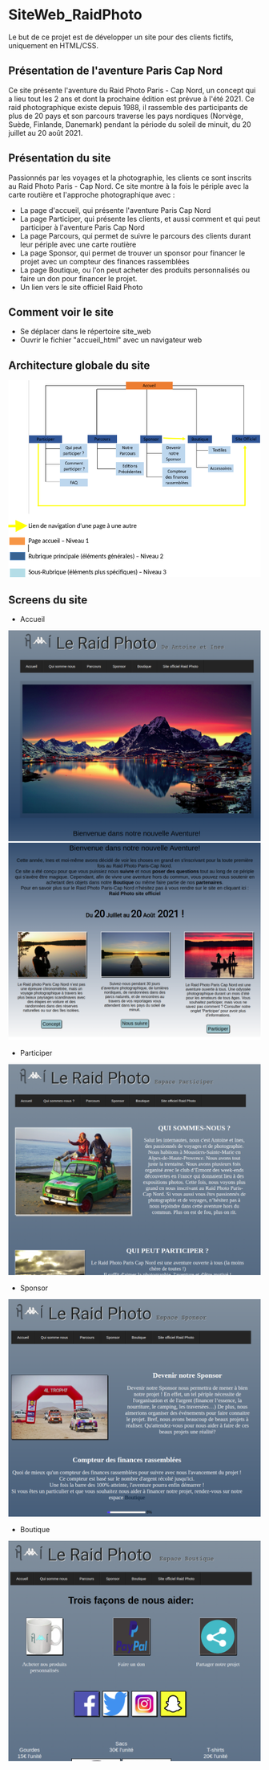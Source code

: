 # SiteWeb_RaidPhoto

Le but de ce projet est de développer un site pour des clients fictifs, uniquement en HTML/CSS.

## Présentation de l'aventure Paris Cap Nord

Ce site présente l'aventure du Raid Photo Paris - Cap Nord, un concept qui a lieu tout les 2 ans et dont la prochaine édition est prévue à l'été 2021. Ce raid photographique existe depuis 1988, il rassemble des participants de plus de 20 pays et son parcours traverse les pays nordiques (Norvège, Suède, Finlande, Danemark) pendant la période du soleil de minuit, du 20 juillet au 20 août 2021. 

## Présentation du site 

Passionnés par les voyages et la photographie, les clients ce sont inscrits au Raid Photo Paris - Cap Nord.
Ce site montre à la fois le périple avec la carte routière et l'approche photographique avec :

- La page d'accueil, qui présente l'aventure Paris Cap Nord
- La page Participer, qui présente les clients, et aussi comment et qui peut participer à l'aventure Paris Cap Nord
- La page Parcours, qui permet de suivre le parcours des clients durant leur périple avec une carte routière
- La page Sponsor, qui permet de trouver un sponsor pour financer le projet avec un compteur des finances rassemblées
- La page Boutique, ou l'on peut acheter des produits personnalisés ou faire un don pour financer le projet.
- Un lien vers le site officiel Raid Photo

## Comment voir le site 

- Se déplacer dans le répertoire site_web
- Ouvrir le fichier "accueil_html" avec un navigateur web

## Architecture globale du site 

<img src="screens/architecture_globale_du_site.png" alt="ArchitectureGlobaleSite"/>

## Screens du site 

- Accueil

<img src="screens/1.1-Accueil.png" alt="Accueil1"/> 
<img src="screens/1.2-Accueil.png" alt="Accueil2"/>

- Participer 

<img src="screens/2-Participer.png" alt="Participer"/>

- Sponsor

<img src="screens/3-Sponsor.png" alt="Sponsor"/>

- Boutique

<img src="screens/4-Boutique.png" alt="Boutique"/>

